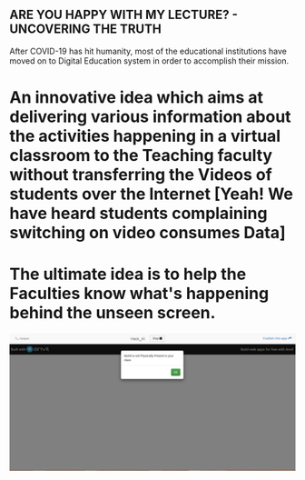 ## ARE YOU HAPPY WITH MY LECTURE? - UNCOVERING THE TRUTH

After COVID-19 has hit humanity, most of the educational institutions have moved on to Digital Education system in order to accomplish their mission.

# An innovative idea which aims at delivering various information about the activities happening in a virtual classroom to the Teaching faculty without transferring the Videos of students over the Internet [Yeah! We have heard students complaining switching on video consumes Data]

# The ultimate idea is to help the Faculties know what's happening behind the unseen screen.

![alt text](https://github.com/NithinBgowda/HACK_AI_THON-2020/blob/main/HEXADUINOPI/Images/Alert.png)
